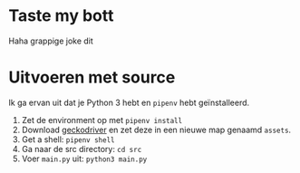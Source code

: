 # Taste my bott

Haha grappige joke dit


# Uitvoeren met source

Ik ga ervan uit dat je Python 3 hebt en `pipenv` hebt geïnstalleerd.

1. Zet de environment op met `pipenv install`
1. Download [geckodriver](https://github.com/mozilla/geckodriver/releases) en zet deze in een nieuwe map genaamd `assets`.
1. Get a shell: `pipenv shell`
1. Ga naar de src directory: `cd src`
1. Voer `main.py` uit: `python3 main.py`